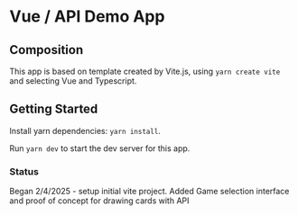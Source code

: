 # Vue / API Demo App


## Composition

This app is based on template created by Vite.js, using `yarn create vite` and selecting Vue and Typescript.


## Getting Started

Install yarn dependencies: `yarn install`.

Run `yarn dev` to start the dev server for this app.


### Status

Began 2/4/2025 - setup initial vite project. Added Game selection interface and proof of concept for drawing cards with API
